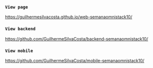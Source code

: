 ### `View page`

https://guilhermesilvacosta.github.io/web-semanaomnistack10/

### `View backend`

https://github.com/GuilhermeSilvaCosta/backend-semanaomnistack10/

### `View mobile`

https://github.com/GuilhermeSilvaCosta/mobile-semanaomnistack10/